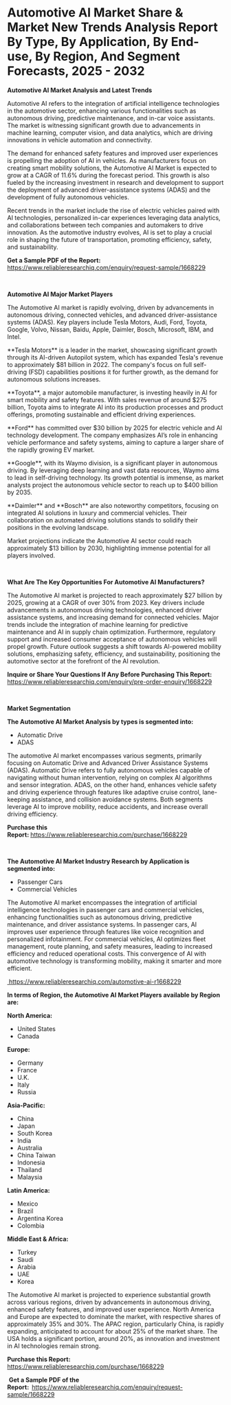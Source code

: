 <p><h1>Automotive AI Market Share & Market New Trends Analysis Report By Type, By Application, By End-use, By Region, And Segment Forecasts, 2025 - 2032</h1></p><p><strong>Automotive AI Market Analysis and Latest Trends</strong></p>
<p><p>Automotive AI refers to the integration of artificial intelligence technologies in the automotive sector, enhancing various functionalities such as autonomous driving, predictive maintenance, and in-car voice assistants. The market is witnessing significant growth due to advancements in machine learning, computer vision, and data analytics, which are driving innovations in vehicle automation and connectivity.</p><p>The demand for enhanced safety features and improved user experiences is propelling the adoption of AI in vehicles. As manufacturers focus on creating smart mobility solutions, the Automotive AI Market is expected to grow at a CAGR of 11.6% during the forecast period. This growth is also fueled by the increasing investment in research and development to support the deployment of advanced driver-assistance systems (ADAS) and the development of fully autonomous vehicles.</p><p>Recent trends in the market include the rise of electric vehicles paired with AI technologies, personalized in-car experiences leveraging data analytics, and collaborations between tech companies and automakers to drive innovation. As the automotive industry evolves, AI is set to play a crucial role in shaping the future of transportation, promoting efficiency, safety, and sustainability.</p></p>
<p><strong>Get a Sample PDF of the Report:&nbsp;</strong> <a href="https://www.reliableresearchiq.com/enquiry/request-sample/1668229?utm_campaign=3510&utm_medium=2&utm_source=Github&utm_content=ia&utm_term=17042025&utm_id=automotive-ai">https://www.reliableresearchiq.com/enquiry/request-sample/1668229</a></p>
<p>&nbsp;</p>
<p><strong>Automotive AI Major Market Players</strong></p>
<p><p>The Automotive AI market is rapidly evolving, driven by advancements in autonomous driving, connected vehicles, and advanced driver-assistance systems (ADAS). Key players include Tesla Motors, Audi, Ford, Toyota, Google, Volvo, Nissan, Baidu, Apple, Daimler, Bosch, Microsoft, IBM, and Intel.</p><p>**Tesla Motors** is a leader in the market, showcasing significant growth through its AI-driven Autopilot system, which has expanded Tesla's revenue to approximately $81 billion in 2022. The company's focus on full self-driving (FSD) capabilities positions it for further growth, as the demand for autonomous solutions increases.</p><p>**Toyota**, a major automobile manufacturer, is investing heavily in AI for smart mobility and safety features. With sales revenue of around $275 billion, Toyota aims to integrate AI into its production processes and product offerings, promoting sustainable and efficient driving experiences.</p><p>**Ford** has committed over $30 billion by 2025 for electric vehicle and AI technology development. The company emphasizes AI’s role in enhancing vehicle performance and safety systems, aiming to capture a larger share of the rapidly growing EV market.</p><p>**Google**, with its Waymo division, is a significant player in autonomous driving. By leveraging deep learning and vast data resources, Waymo aims to lead in self-driving technology. Its growth potential is immense, as market analysts project the autonomous vehicle sector to reach up to $400 billion by 2035.</p><p>**Daimler** and **Bosch** are also noteworthy competitors, focusing on integrated AI solutions in luxury and commercial vehicles. Their collaboration on automated driving solutions stands to solidify their positions in the evolving landscape.</p><p>Market projections indicate the Automotive AI sector could reach approximately $13 billion by 2030, highlighting immense potential for all players involved.</p></p>
<p>&nbsp;</p>
<p><strong>What Are The Key Opportunities For Automotive AI Manufacturers?</strong></p>
<p><p>The Automotive AI market is projected to reach approximately $27 billion by 2025, growing at a CAGR of over 30% from 2023. Key drivers include advancements in autonomous driving technologies, enhanced driver assistance systems, and increasing demand for connected vehicles. Major trends include the integration of machine learning for predictive maintenance and AI in supply chain optimization. Furthermore, regulatory support and increased consumer acceptance of autonomous vehicles will propel growth. Future outlook suggests a shift towards AI-powered mobility solutions, emphasizing safety, efficiency, and sustainability, positioning the automotive sector at the forefront of the AI revolution.</p></p>
<p><strong>Inquire or Share Your Questions If Any Before Purchasing This Report:</strong> <a href="https://www.reliableresearchiq.com/enquiry/pre-order-enquiry/1668229?utm_campaign=3510&utm_medium=2&utm_source=Github&utm_content=ia&utm_term=17042025&utm_id=automotive-ai">https://www.reliableresearchiq.com/enquiry/pre-order-enquiry/1668229</a></p>
<p>&nbsp;</p>
<p><strong>Market Segmentation</strong></p>
<p><strong>The Automotive AI Market Analysis by types is segmented into:</strong></p>
<p><ul><li>Automatic Drive</li><li>ADAS</li></ul></p>
<p><p>The automotive AI market encompasses various segments, primarily focusing on Automatic Drive and Advanced Driver Assistance Systems (ADAS). Automatic Drive refers to fully autonomous vehicles capable of navigating without human intervention, relying on complex AI algorithms and sensor integration. ADAS, on the other hand, enhances vehicle safety and driving experience through features like adaptive cruise control, lane-keeping assistance, and collision avoidance systems. Both segments leverage AI to improve mobility, reduce accidents, and increase overall driving efficiency.</p></p>
<p><strong>Purchase this Report:&nbsp;</strong><a href="https://www.reliableresearchiq.com/purchase/1668229?utm_campaign=3510&utm_medium=2&utm_source=Github&utm_content=ia&utm_term=17042025&utm_id=automotive-ai">https://www.reliableresearchiq.com/purchase/1668229</a></p>
<p>&nbsp;</p>
<p><strong>The Automotive AI Market Industry Research by Application is segmented into:</strong></p>
<p><ul><li>Passenger Cars</li><li>Commercial Vehicles</li></ul></p>
<p><p>The Automotive AI market encompasses the integration of artificial intelligence technologies in passenger cars and commercial vehicles, enhancing functionalities such as autonomous driving, predictive maintenance, and driver assistance systems. In passenger cars, AI improves user experience through features like voice recognition and personalized infotainment. For commercial vehicles, AI optimizes fleet management, route planning, and safety measures, leading to increased efficiency and reduced operational costs. This convergence of AI with automotive technology is transforming mobility, making it smarter and more efficient.</p></p>
<p><a href="https://www.reliableresearchiq.com/automotive-ai-r1668229?utm_campaign=3510&utm_medium=2&utm_source=Github&utm_content=ia&utm_term=17042025&utm_id=automotive-ai">&nbsp;https://www.reliableresearchiq.com/automotive-ai-r1668229</a></p>
<p><strong>In terms of Region, the Automotive AI Market Players available by Region are:</strong></p>
<p>
    <p> <strong> North America: </strong>
        <ul>
            <li>United States</li>
            <li>Canada</li>
        </ul>
        </p> 
    <p> <strong> Europe: </strong>
        <ul>
            <li>Germany</li>
            <li>France</li>
            <li>U.K.</li>
            <li>Italy</li>
            <li>Russia</li>
        </ul>
        </p> 
    <p> <strong> Asia-Pacific: </strong>
        <ul>
            <li>China</li>
            <li>Japan</li>
            <li>South Korea</li>
            <li>India</li>
            <li>Australia</li>
            <li>China Taiwan</li>
            <li>Indonesia</li>
            <li>Thailand</li>
            <li>Malaysia</li>
        </ul>
        </p> 
    <p> <strong> Latin America: </strong>
        <ul>
            <li>Mexico</li>
            <li>Brazil</li>
            <li>Argentina Korea</li>
            <li>Colombia</li>
        </ul>
        </p> 
    <p> <strong> Middle East & Africa: </strong>
        <ul>
            <li>Turkey</li>
            <li>Saudi</li>
            <li>Arabia</li>
            <li>UAE</li>
            <li>Korea</li>
        </ul>
    </p>
    </p>
<p><p>The Automotive AI market is projected to experience substantial growth across various regions, driven by advancements in autonomous driving, enhanced safety features, and improved user experience. North America and Europe are expected to dominate the market, with respective shares of approximately 35% and 30%. The APAC region, particularly China, is rapidly expanding, anticipated to account for about 25% of the market share. The USA holds a significant portion, around 20%, as innovation and investment in AI technologies remain strong.</p></p>
<p><strong>Purchase this Report: </strong><a href="https://www.reliableresearchiq.com/purchase/1668229?utm_campaign=3510&utm_medium=2&utm_source=Github&utm_content=ia&utm_term=17042025&utm_id=automotive-ai">https://www.reliableresearchiq.com/purchase/1668229</a></p>
<p>&nbsp;<strong>Get a Sample PDF of the Report:&nbsp;&nbsp;</strong><a href="https://www.reliableresearchiq.com/enquiry/request-sample/1668229?utm_campaign=3510&utm_medium=2&utm_source=Github&utm_content=ia&utm_term=17042025&utm_id=automotive-ai">https://www.reliableresearchiq.com/enquiry/request-sample/1668229</a></p>
<p><strong></strong></p>
<p><p></p><p></p><p></p></p>